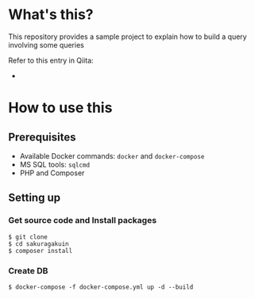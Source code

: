 # What's this?

This repository provides a sample project to explain how to build a query involving some queries

Refer to this entry in Qiita:

*

# How to use this

## Prerequisites

* Available Docker commands: `docker` and `docker-compose`
* MS SQL tools: `sqlcmd`
* PHP and Composer

## Setting up

### Get source code and Install packages

```
$ git clone
$ cd sakuragakuin
$ composer install
```

### Create DB

```
$ docker-compose -f docker-compose.yml up -d --build
```